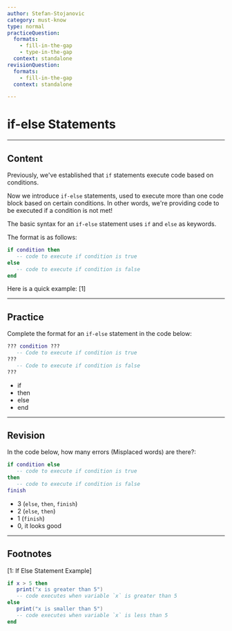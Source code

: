 ```yaml
---
author: Stefan-Stojanovic
category: must-know
type: normal
practiceQuestion:
  formats:
    - fill-in-the-gap
    - type-in-the-gap
  context: standalone
revisionQuestion:
  formats:
    - fill-in-the-gap
  context: standalone

---
```


# if-else Statements

---
## Content

Previously, we've established that `if` statements execute code based on conditions. 

Now we introduce `if-else` statements, used to execute more than one code block based on certain conditions. In other words, we're providing code to be executed if a condition is not met!

The basic syntax for an `if-else` statement uses `if` and `else` as keywords.

The format is as follows:
```lua
if condition then
   -- code to execute if condition is true
else
   -- code to execute if condition is false
end
```
Here is a quick example: [1]

---

## Practice

Complete the format for an `if-else` statement in the code below:

```lua
??? condition ???
   -- Code to execute if condition is true
???
   -- Code to execute if condition is false
???
```
- if
- then
- else
- end

---

## Revision

In the code below, how many errors (Misplaced words) are there?:


```lua
if condition else
   -- code to execute if condition is true
then
   -- code to execute if condition is false
finish
```
- 3 (`else`, `then`, `finish`)
- 2 (`else`, `then`)
- 1 (`finish`)
- 0, it looks good

--- 

## Footnotes

[1: If Else Statement Example]

```lua
if x > 5 then
   print("x is greater than 5")
   -- code executes when variable `x` is greater than 5
else
   print("x is smaller than 5")
   -- code executes when variable `x` is less than 5
end
```